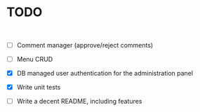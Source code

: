 # TODO

&nbsp;

- [ ] Comment manager (approve/reject comments)
- [ ] Menu CRUD
- [x] DB managed user authentication for the administration panel
- [x] Write unit tests
- [ ] Write a decent README, including features

